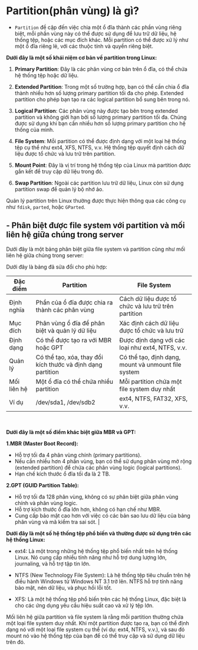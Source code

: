 # Partition(phân vùng) là gì?

- `Partition` đề cập đến việc chia một ổ đĩa thành các phần vùng riêng biệt, mỗi phần vùng này có thể được sử dụng để lưu trữ dữ liệu, hệ thống tệp, hoặc các mục đích khác. Mỗi partition có thể được xử lý như một ổ đĩa riêng lẻ, với các thuộc tính và quyền riêng biệt.

**Dưới đây là một số khái niệm cơ bản về partition trong Linux:**

1. **Primary Partition**: Đây là các phân vùng cơ bản trên ổ đĩa, có thể chứa hệ thống tệp hoặc dữ liệu.

2. **Extended Partition**: Trong một số trường hợp, bạn có thể cần chia ổ đĩa thành nhiều hơn số lượng primary partition tối đa cho phép. Extended partition cho phép bạn tạo ra các logical partition bổ sung bên trong nó.

3. **Logical Partition**: Các phân vùng này được tạo bên trong extended partition và không giới hạn bởi số lượng primary partition tối đa. Chúng được sử dụng khi bạn cần nhiều hơn số lượng primary partition cho hệ thống của mình.

4. **File System**: Mỗi partition có thể được định dạng với một loại hệ thống tệp cụ thể như ext4, XFS, NTFS, v.v. Hệ thống tệp quyết định cách dữ liệu được tổ chức và lưu trữ trên partition.

5. **Mount Point**: Đây là vị trí trong hệ thống tệp của Linux mà partition được gắn kết để truy cập dữ liệu trong đó.

6. **Swap Partition**: Ngoài các partition lưu trữ dữ liệu, Linux còn sử dụng partition swap để quản lý bộ nhớ ảo.

Quản lý partition trên Linux thường được thực hiện thông qua các công cụ như `fdisk`, `parted`, hoặc `GParted`.

## - Phân biệt được file system với partition và mối liên hệ giữa chúng trong server 

Dưới đây là một bảng phân biệt giữa file system và partition cũng như mối liên hệ giữa chúng trong server:

Dưới đây là bảng đã sửa đổi cho phù hợp:

| Đặc điểm        | Partition                                       | File System                                      |
|-----------------|-------------------------------------------------|--------------------------------------------------|
| Định nghĩa      | Phần của ổ đĩa được chia ra thành các phân vùng | Cách dữ liệu được tổ chức và lưu trữ trên partition |
| Mục đích        | Phân vùng ổ đĩa để phân biệt và quản lý dữ liệu | Xác định cách dữ liệu được tổ chức và lưu trữ      |
| Định dạng       | Có thể được tạo ra với MBR hoặc GPT            | Được định dạng với các loại như ext4, NTFS, v.v. |
| Quản lý         | Có thể tạo, xóa, thay đổi kích thước và định dạng partition | Có thể tạo, định dạng, mount và unmount file system |
| Mối liên hệ     | Một ổ đĩa có thể chứa nhiều partition          | Mỗi partition chứa một file system duy nhất      |
| Ví dụ           | /dev/sda1, /dev/sdb2                             | ext4, NTFS, FAT32, XFS, v.v.                      |

</br>

**Dưới đây là một số điểm khác biệt giữa MBR và GPT:**

**1.MBR (Master Boot Record):**

- Hỗ trợ tối đa 4 phân vùng chính (primary partitions).
- Nếu cần nhiều hơn 4 phân vùng, bạn có thể sử dụng phân vùng mở rộng (extended partition) để chứa các phân vùng logic (logical partitions).
- Hạn chế kích thước ổ đĩa tối đa là 2 TB.


**2.GPT (GUID Partition Table):**

- Hỗ trợ tối đa 128 phân vùng, không có sự phân biệt giữa phân vùng chính và phân vùng logic.
- Hỗ trợ kích thước ổ đĩa lớn hơn, không có hạn chế như MBR.
- Cung cấp bảo mật cao hơn với việc có các bản sao lưu dữ liệu của bảng phân vùng và mã kiểm tra sai sót.                |

**Dưới đây là một số hệ thống tệp phổ biến và thường được sử dụng trên các hệ thống Linux:**

- ext4: Là một trong những hệ thống tệp phổ biến nhất trên hệ thống Linux. Nó cung cấp nhiều tính năng như hỗ trợ dung lượng lớn, journaling, và hỗ trợ tập tin lớn.

- NTFS (New Technology File System): Là hệ thống tệp tiêu chuẩn trên hệ điều hành Windows từ Windows NT 3.1 trở lên. NTFS hỗ trợ tính năng bảo mật, nén dữ liệu, và phục hồi lỗi tốt.

- XFS: Là một hệ thống tệp phổ biến trên các hệ thống Linux, đặc biệt là cho các ứng dụng yêu cầu hiệu suất cao và xử lý tệp lớn.

Mối liên hệ giữa partition và file system là rằng mỗi partition thường chứa một loại file system duy nhất. Khi một partition được tạo ra, bạn có thể định dạng nó với một loại file system cụ thể (ví dụ: ext4, NTFS, v.v.), và sau đó mount nó vào hệ thống tệp của bạn để có thể truy cập và sử dụng dữ liệu trên đó.